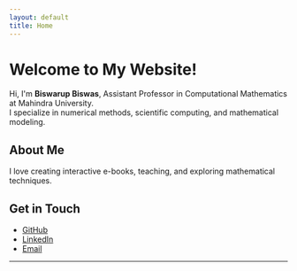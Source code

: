 ```yaml
---
layout: default
title: Home
---
```

# Welcome to My Website!

Hi, I'm **Biswarup Biswas**, Assistant Professor in Computational Mathematics at Mahindra University.  
I specialize in numerical methods, scientific computing, and mathematical modeling.

## About Me
I love creating interactive e-books, teaching, and exploring mathematical techniques.

## Get in Touch
- [GitHub](https://github.com/biswasmath)
- [LinkedIn](#)
- [Email](mailto:biswasmath@example.com)

---
